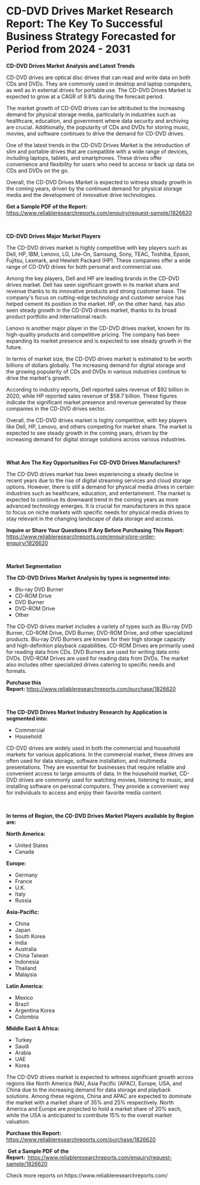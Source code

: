<p><h1>CD-DVD Drives Market Research Report: The Key To Successful Business Strategy Forecasted for Period from 2024 - 2031</h1></p><p><strong>CD-DVD Drives Market Analysis and Latest Trends</strong></p>
<p><p>CD-DVD drives are optical disc drives that can read and write data on both CDs and DVDs. They are commonly used in desktop and laptop computers, as well as in external drives for portable use. The CD-DVD Drives Market is expected to grow at a CAGR of 9.8% during the forecast period.</p><p>The market growth of CD-DVD drives can be attributed to the increasing demand for physical storage media, particularly in industries such as healthcare, education, and government where data security and archiving are crucial. Additionally, the popularity of CDs and DVDs for storing music, movies, and software continues to drive the demand for CD-DVD drives.</p><p>One of the latest trends in the CD-DVD Drives Market is the introduction of slim and portable drives that are compatible with a wide range of devices, including laptops, tablets, and smartphones. These drives offer convenience and flexibility for users who need to access or back up data on CDs and DVDs on the go.</p><p>Overall, the CD-DVD Drives Market is expected to witness steady growth in the coming years, driven by the continued demand for physical storage media and the development of innovative drive technologies.</p></p>
<p><strong>Get a Sample PDF of the Report:&nbsp;</strong> <a href="https://www.reliableresearchreports.com/enquiry/request-sample/1826620">https://www.reliableresearchreports.com/enquiry/request-sample/1826620</a></p>
<p>&nbsp;</p>
<p><strong>CD-DVD Drives Major Market Players</strong></p>
<p><p>The CD-DVD drives market is highly competitive with key players such as Dell, HP, IBM, Lenovo, LG, Lite-On, Samsung, Sony, TEAC, Toshiba, Epson, Fujitsu, Lexmark, and Hewlett Packard (HP). These companies offer a wide range of CD-DVD drives for both personal and commercial use.</p><p>Among the key players, Dell and HP are leading brands in the CD-DVD drives market. Dell has seen significant growth in its market share and revenue thanks to its innovative products and strong customer base. The company's focus on cutting-edge technology and customer service has helped cement its position in the market. HP, on the other hand, has also seen steady growth in the CD-DVD drives market, thanks to its broad product portfolio and international reach.</p><p>Lenovo is another major player in the CD-DVD drives market, known for its high-quality products and competitive pricing. The company has been expanding its market presence and is expected to see steady growth in the future.</p><p>In terms of market size, the CD-DVD drives market is estimated to be worth billions of dollars globally. The increasing demand for digital storage and the growing popularity of CDs and DVDs in various industries continue to drive the market's growth.</p><p>According to industry reports, Dell reported sales revenue of $92 billion in 2020, while HP reported sales revenue of $58.7 billion. These figures indicate the significant market presence and revenue generated by these companies in the CD-DVD drives sector.</p><p>Overall, the CD-DVD drives market is highly competitive, with key players like Dell, HP, Lenovo, and others competing for market share. The market is expected to see steady growth in the coming years, driven by the increasing demand for digital storage solutions across various industries.</p></p>
<p>&nbsp;</p>
<p><strong>What Are The Key Opportunities For CD-DVD Drives Manufacturers?</strong></p>
<p><p>The CD-DVD drives market has been experiencing a steady decline in recent years due to the rise of digital streaming services and cloud storage options. However, there is still a demand for physical media drives in certain industries such as healthcare, education, and entertainment. The market is expected to continue its downward trend in the coming years as more advanced technology emerges. It is crucial for manufacturers in this space to focus on niche markets with specific needs for physical media drives to stay relevant in the changing landscape of data storage and access.</p></p>
<p><strong>Inquire or Share Your Questions If Any Before Purchasing This Report:</strong> <a href="https://www.reliableresearchreports.com/enquiry/pre-order-enquiry/1826620">https://www.reliableresearchreports.com/enquiry/pre-order-enquiry/1826620</a></p>
<p>&nbsp;</p>
<p><strong>Market Segmentation</strong></p>
<p><strong>The CD-DVD Drives Market Analysis by types is segmented into:</strong></p>
<p><ul><li>Blu-ray DVD Burner</li><li>CD-ROM Drive</li><li>DVD Burner</li><li>DVD-ROM Drive</li><li>Other</li></ul></p>
<p><p>The CD-DVD drives market includes a variety of types such as Blu-ray DVD Burner, CD-ROM Drive, DVD Burner, DVD-ROM Drive, and other specialized products. Blu-ray DVD Burners are known for their high storage capacity and high-definition playback capabilities. CD-ROM Drives are primarily used for reading data from CDs. DVD Burners are used for writing data onto DVDs. DVD-ROM Drives are used for reading data from DVDs. The market also includes other specialized drives catering to specific needs and formats.</p></p>
<p><strong>Purchase this Report:&nbsp;</strong><a href="https://www.reliableresearchreports.com/purchase/1826620">https://www.reliableresearchreports.com/purchase/1826620</a></p>
<p>&nbsp;</p>
<p><strong>The CD-DVD Drives Market Industry Research by Application is segmented into:</strong></p>
<p><ul><li>Commercial</li><li>Household</li></ul></p>
<p><p>CD-DVD drives are widely used in both the commercial and household markets for various applications. In the commercial market, these drives are often used for data storage, software installation, and multimedia presentations. They are essential for businesses that require reliable and convenient access to large amounts of data. In the household market, CD-DVD drives are commonly used for watching movies, listening to music, and installing software on personal computers. They provide a convenient way for individuals to access and enjoy their favorite media content.</p></p>
<p>&nbsp;</p>
<p><strong>In terms of Region, the CD-DVD Drives Market Players available by Region are:</strong></p>
<p>
    <p> <strong> North America: </strong>
        <ul>
            <li>United States</li>
            <li>Canada</li>
        </ul>
        </p> 
    <p> <strong> Europe: </strong>
        <ul>
            <li>Germany</li>
            <li>France</li>
            <li>U.K.</li>
            <li>Italy</li>
            <li>Russia</li>
        </ul>
        </p> 
    <p> <strong> Asia-Pacific: </strong>
        <ul>
            <li>China</li>
            <li>Japan</li>
            <li>South Korea</li>
            <li>India</li>
            <li>Australia</li>
            <li>China Taiwan</li>
            <li>Indonesia</li>
            <li>Thailand</li>
            <li>Malaysia</li>
        </ul>
        </p> 
    <p> <strong> Latin America: </strong>
        <ul>
            <li>Mexico</li>
            <li>Brazil</li>
            <li>Argentina Korea</li>
            <li>Colombia</li>
        </ul>
        </p> 
    <p> <strong> Middle East & Africa: </strong>
        <ul>
            <li>Turkey</li>
            <li>Saudi</li>
            <li>Arabia</li>
            <li>UAE</li>
            <li>Korea</li>
        </ul>
    </p>
    </p>
<p><p>The CD-DVD drives market is expected to witness significant growth across regions like North America (NA), Asia Pacific (APAC), Europe, USA, and China due to the increasing demand for data storage and playback solutions. Among these regions, China and APAC are expected to dominate the market with a market share of 35% and 25% respectively. North America and Europe are projected to hold a market share of 20% each, while the USA is anticipated to contribute 15% to the overall market valuation.</p></p>
<p><strong>Purchase this Report: </strong><a href="https://www.reliableresearchreports.com/purchase/1826620">https://www.reliableresearchreports.com/purchase/1826620</a></p>
<p>&nbsp;<strong>Get a Sample PDF of the Report:&nbsp;&nbsp;</strong><a href="https://www.reliableresearchreports.com/enquiry/request-sample/1826620">https://www.reliableresearchreports.com/enquiry/request-sample/1826620</a></p>
<p><strong></strong></p>
<p>Check more reports on https://www.reliableresearchreports.com/</p>